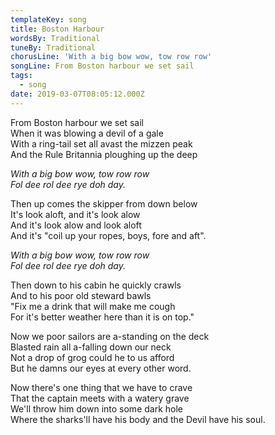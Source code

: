 ```yaml
---
templateKey: song
title: Boston Harbour
wordsBy: Traditional
tuneBy: Traditional
chorusLine: 'With a big bow wow, tow row row'
songLine: From Boston harbour we set sail
tags:
  - song
date: 2019-03-07T08:05:12.000Z
---
```

From Boston harbour we set sail\
When it was blowing a devil of a gale\
With a ring-tail set all avast the mizzen peak\
And the Rule Britannia ploughing up the deep

_With a big bow wow, tow row row_\
_Fol dee rol dee rye doh day._

Then up comes the skipper from down below\
It's look aloft, and it's look alow\
And it's look alow and look aloft\
And it's "coil up your ropes, boys, fore and aft".

_With a big bow wow, tow row row_\
_Fol dee rol dee rye doh day._

Then down to his cabin he quickly crawls\
And to his poor old steward bawls\
"Fix me a drink that will make me cough\
For it's better weather here than it is on top."

Now we poor sailors are a-standing on the deck\
Blasted rain all a-falling down our neck\
Not a drop of grog could he to us afford\
But he damns our eyes at every other word.

Now there's one thing that we have to crave\
That the captain meets with a watery grave\
We'll throw him down into some dark hole\
Where the sharks'll have his body and the Devil have his soul.
